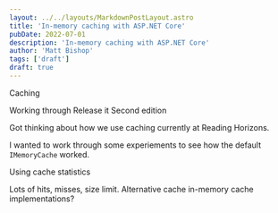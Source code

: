 ```yaml
---
layout: ../../layouts/MarkdownPostLayout.astro
title: 'In-memory caching with ASP.NET Core'
pubDate: 2022-07-01
description: 'In-memory caching with ASP.NET Core'
author: 'Matt Bishop'
tags: ['draft']
draft: true
---
```


Caching

Working through Release it Second edition

Got thinking about how we use caching currently at Reading Horizons.

I wanted to work through some experiements to see how the default `IMemoryCache` worked.

Using cache statistics

Lots of hits, misses, size limit. Alternative cache in-memory cache implementations?
